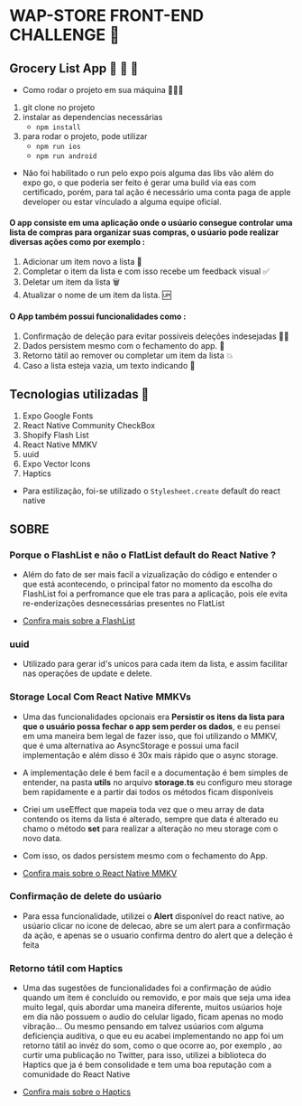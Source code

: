 # WAP-STORE FRONT-END CHALLENGE 📲

## Grocery List App 🥦 🥩 🍅

- Como rodar o projeto em sua máquina 🚀🚀🚀

1. git clone no projeto
2. instalar as dependencias necessárias
   - `npm install`
3. para rodar o projeto, pode utilizar
   - `npm run ios`
   - `npm run android`

- Não foi habilitado o run pelo expo pois alguma das libs vão além do expo go, o que poderia ser feito é gerar uma build via eas com certificado, porém,
  para tal ação é necessário uma conta paga de apple developer ou estar vínculado a alguma equipe oficial.

#### O app consiste em uma aplicação onde o usúario consegue controlar uma lista de compras para organizar suas compras, o usúario pode realizar diversas ações como por exemplo :

1. Adicionar um item novo a lista 🏪
2. Completar o item da lista e com isso recebe um feedback visual ✅
3. Deletar um item da lista 🗑️
4. Atualizar o nome de um item da lista. 🆙

#### O App também possui funcionalidades como :

1. Confirmação de deleção para evitar possíveis deleções indesejadas 👍🏻
2. Dados persistem mesmo com o fechamento do app. 🧵
3. Retorno tátil ao remover ou completar um item da lista 💥
4. Caso a lista esteja vazia, um texto indicando 🤖

## Tecnologias utilizadas 📲

1. Expo Google Fonts
2. React Native Community CheckBox
3. Shopify Flash List
4. React Native MMKV
5. uuid
6. Expo Vector Icons
7. Haptics

- Para estilização, foi-se utilizado o `Stylesheet.create` default do react native

## SOBRE

### Porque o FlashList e não o FlatList default do React Native ?

- Além do fato de ser mais facil a vizualização do código e entender o que está acontecendo, o principal fator no momento da escolha do FlashList foi a perfromance que ele tras para a aplicação, pois ele evita re-enderizações desnecessárias presentes no FlatList

- [Confira mais sobre a FlashList](https://github.com/Shopify/flash-list)

### uuid

- Utilizado para gerar id's unicos para cada item da lista, e assim facilitar nas operações de update e delete.

### Storage Local Com React Native MMKVs

- Uma das funcionalidades opcionais era **Persistir os itens da lista para que o usuário possa fechar o app sem perder os dados**, e eu pensei em uma maneira bem legal de fazer isso, que foi utilizando o
  MMKV, que é uma alternativa ao AsyncStorage e possui uma facil implementação e além disso é 30x mais rápido que o async storage.

- A implementação dele é bem facil e a documentação é bem simples de entender, na pasta **utils** no arquivo **storage.ts** eu configuro meu storage bem rapidamente
  e a partir dai todos os métodos ficam disponíveis

- Criei um useEffect que mapeia toda vez que o meu array de data contendo os items da lista é alterado, sempre que data é alterado eu chamo o método **set** para realizar a alteração no meu storage com o novo data.

- Com isso, os dados persistem mesmo com o fechamento do App.

- [Confira mais sobre o React Native MMKV](https://github.com/mrousavy/react-native-mmkv)

### Confirmação de delete do usúario

- Para essa funcionalidade, utilizei o **Alert** disponível do react native, ao usúario clicar no icone de delecao, abre se um alert para a confirmação da ação, e apenas se
  o usuario confirma dentro do alert que a deleção é feita

### Retorno tátil com Haptics

- Uma das sugestões de funcionalidades foi a confirmação de aúdio quando um item é concluido ou removido, e por mais que seja uma idea muito legal, quis abordar uma maneira diferente, muitos usúarios hoje em dia não possuem o audio do celular ligado, ficam apenas no modo vibração...
  Ou mesmo pensando em talvez usúarios com alguma deficiençia auditiva, o que eu eu acabei implementando no app foi um retorno tátil ao invéz do som, como o que ocorre ao, por exemplo , ao curtir uma publicação no Twitter, para isso, utilizei a biblioteca do Haptics que ja é bem consolidade e tem uma boa reputação com a comunidade do React Native

- [Confira mais sobre o Haptics](https://docs.expo.dev/versions/latest/sdk/haptics/)
